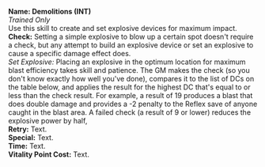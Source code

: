 **Name: Demolitions (INT)**  
_Trained Only_    
Use this skill to create and set explosive devices for maximum impact.  
**Check:** Setting a simple explosive to blow up a certain spot doesn't require a check, but any attempt to build an explosive device or set an explosive to cause a specific damage effect does.  
_Set Explosive:_ Placing an explosive in the optimum location for maximum blast efficiency takes skill and patience. The GM makes the check (so you don't know exactly how well you've done), compares it to the list of DCs on the table below, and applies the result for the highest DC that's equal to or less than the check result. For example, a result of 19 produces a blast that does double damage and provides a -2 penalty to the Reflex save of anyone caught in the blast area. A failed check (a result of 9 or lower) reduces the explosive power by half,   
**Retry:** Text.   
**Special:** Text.  
**Time:** Text.  
**Vitality Point Cost:** Text.  